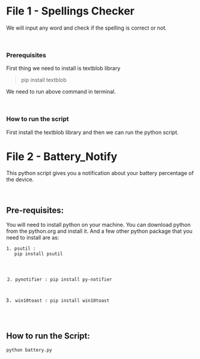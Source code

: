 <h1 dir="auto">File 1 - Spellings Checker</h1>
<p dir="auto">We will input any word and check if the spelling is correct or not.</p>
<p dir="auto"><br></p>

<h3 dir="auto">Prerequisites</h3>
<p>First thing we need to install is textblob library</p>

<blockquote>
    <p dir="auto">pip install textblob</p>
</blockquote>
<p dir="auto">We need to run above command in terminal.</p>
<p><br></p>
<h3 dir="auto">How to run the script</h3>
<p dir="auto">First install the textblob library and then we can run the python script.</p>
<h1 dir="auto">File 2 - Battery_Notify</h1>
<p dir="auto">This python script gives you a notification about your battery percentage of the device.</p>
<p><br></p>
<h2 dir="auto">Pre-requisites:</h2>
<p dir="auto">You will need to install python on your machine. You can download python from the python.org and install it. And a few other python package that you need to install are as:</p>
<div>
    <pre><code>1. psutil :
   pip install psutil

2. pynotifier :
   pip install py-notifier

3. win10toast :
   pip install win10toast
</code></pre>
</div>
<p><br></p>
<h2 dir="auto">How to run the Script:</h2>
<div>
    <pre><code>python battery.py
</code></pre>
</div>


